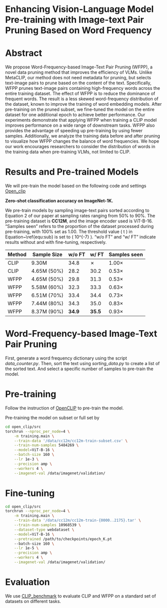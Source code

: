 # Enhancing Vision-Language Model Pre-training with Image-text Pair Pruning Based on Word Frequency

# Abstract
We propose Word-Frequency-based Image-Text Pair Pruning (WFPP), a novel data pruning method that improves the efficiency of VLMs.
Unlike MetaCLIP, our method does not need metadata for pruning, but selects text-image pairs to prune based on the content of the text. Specifically, WFPP prunes text-image pairs containing high-frequency words across the entire training dataset. The effect of WFPP is to reduce the dominance of frequent words. The result is a less skewed word-frequency distribution of the dataset, known to improve the training of word embedding models. After pre-training on the pruned subset, we fine-tuned the model on the entire dataset for one additional epoch to achieve better performance. Our experiments demonstrate that applying WFPP when training a CLIP model improves performance on a wide range of downstream tasks. WFPP also provides the advantage of speeding up pre-training by using fewer samples. Additionally, we analyze the training data before and after pruning to visualize how WFPP changes the balance of word frequencies. We hope our work encourages researchers to consider the distribution of words in the training data when pre-training VLMs, not limited to CLIP.


# Results and Pre-trained Models

We will pre-train the model based on the following code and settings [Open_clip](https://github.com/mlfoundations/open_clip)

**Zero-shot classification accuracy on ImageNet-1K.**

We pre-train models by sampling image-text pairs sorted according to Equation 2 of our paper at sampling rates ranging from 50% to 90%. The pre-training dataset is **CC12M**, and the image encoder used is ViT-B-16. “Samples seen” refers to the proportion of the dataset processed during pre-training, with 100% set as 1.00. The threshold value \( t \) in Equation~\ref{equ:sub} is set to \( 10^{-7} \). “w/o FT” and “w/ FT” indicate results without and with fine-tuning, respectively.

| Method | Sample Size    | w/o FT | w/ FT | Samples seen |
|--------|----------------|--------|-------|--------------|
| CLIP   | 9.30M          | 34.8   | ✗     | 1.00×        |
| CLIP   | 4.65M (50%)    | 28.2   | 30.2  | 0.53×        |
| WFPP   | 4.65M (50%)    | 29.8   | 31.3  | 0.53×        |
| WFPP   | 5.58M (60%)    | 32.3   | 33.3  | 0.63×        |
| WFPP   | 6.51M (70%)    | 33.4   | 34.4  | 0.73×        |
| WFPP   | 7.44M (80%)    | 34.3   | 35.0  | 0.83×        |
| WFPP   | 8.37M (90%)    | **34.9** | **35.5** | 0.93×        |


# Word-Frequency-based Image-Text Pair Pruning
First, generate a word frequency dictionary using the script *data_counter.py*. Then, sort the text using *sorting_data.py* to create a list of the sorted text.
And select a specific number of samples to pre-train the model.

# Pre-training

Follow the instruction of [OpenCLIP](https://github.com/mlfoundations/open_clip) to pre-train the model.

Pre-training the model on subset or full set by

```bash
cd open_clip/src
torchrun --nproc_per_node=4 \
    -m training.main \
    --train-data '/data/cc12m/cc12m-train-subset.csv' \
    --train-num-samples 5484269 \
    --model=ViT-B-16 \
    --batch-size 160 \
    --lr 1e-3 \
    --precision amp \
    --workers 4 \
    --imagenet-val /data/imagenet/validation/
```

# Fine-tuning

```bash
cd open_clip/src
torchrun --nproc_per_node=4 \
    -m training.main \
    --train-data '/data/cc12m/cc12m-train-{0000..2175}.tar' \
    --train-num-samples 10968539 \
    --dataset-type webdataset \
    --model=ViT-B-16 \
    --pretrained /path/to/checkpoints/epoch_K.pt
    --batch-size 160 \
    --lr 1e-5 \
    --precision amp \
    --workers 4 \
    --imagenet-val /data/imagenet/validation/
```

# Evaluation

We use [CLIP_benchmark](https://github.com/LAION-AI/CLIP_benchmark/tree/main) to evaluate CLIP and WFPP on a standard set of datasets on different tasks.
